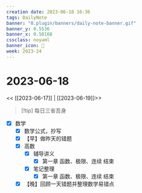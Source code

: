 ```yaml
---
creation date: 2023-06-18 16:36
tags: DailyNote
banner: "0.plugin/banners/daily-note-banner.gif"
banner_y: 0.5536
banner_x: 0.50168
cssclass: noyaml
banner_icon: 💌
week: 2023-24
---
```


# 2023-06-18

<< [[2023-06-17]] | [[2023-06-19]]>>


> [!tip] 每日三省吾身
> 


- [x] 数学
	- [x] 数学公式，抄写
	- [x] 【早】做昨天的错题
	- [x] 高数
		- [x] 辅导讲义
			- [x] 第一章 函数、极限、连续 结束
		- [x] 笔记整理
			- [x] 第一章 函数、极限、连续 结束
	- [x] 【晚】回顾一天错题并整理数学易错点